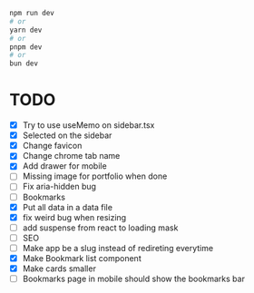 ```bash
npm run dev
# or
yarn dev
# or
pnpm dev
# or
bun dev
```


# TODO

- [x] Try to use useMemo on sidebar.tsx
- [x] Selected on the sidebar
- [x] Change favicon
- [x] Change chrome tab name
- [x] Add drawer for mobile
- [ ] Missing image for portfolio when done
- [ ] Fix aria-hidden bug
- [ ] Bookmarks
- [x] Put all data in a data file
- [x] fix weird bug when resizing
- [ ] add suspense from react to loading mask
- [ ] SEO
- [ ] Make app be a slug instead of redireting everytime
- [x] Make Bookmark list component
- [x] Make cards smaller
- [ ] Bookmarks page in mobile should show the bookmarks bar